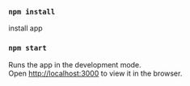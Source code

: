 ### `npm install`

install app

### `npm start`

Runs the app in the development mode.\
Open [http://localhost:3000](http://localhost:3000) to view it in the browser.
